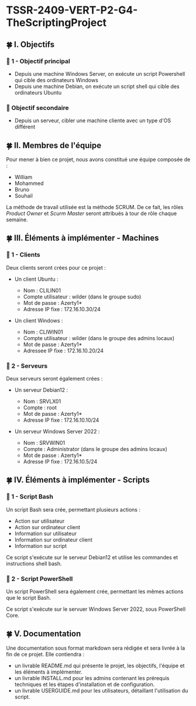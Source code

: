 # TSSR-2409-VERT-P2-G4-TheScriptingProject

## 🍀 I. Objectifs  
### 🔱 1 - Objectif principal  
- Depuis une machine Windows Server, on exécute un script Powershell qui cible des ordinateurs Windows  
- Depuis une machine Debian, on exécute un script shell qui cible des ordinateurs Ubuntu  

### 🔱 Objectif secondaire  
- Depuis un serveur, cibler une machine cliente avec un type d'OS différent  

## 🍀 II. Membres de l'équipe  

Pour mener à bien ce projet, nous avons constitué une équipe composée de :  
- William  
- Mohammed  
- Bruno  
- Souhail  

La méthode de travail utilisée est la méthode SCRUM. De ce fait, les rôles _Product Owner_ et _Scurm Master_ seront attribués à tour de rôle chaque semaine.  

## 🍀 III. Éléments à implémenter - Machines  

### 🔱 1 - Clients  

Deux clients seront crées pour ce projet :  

- Un client Ubuntu :  
  - Nom : CLILIN01  
  - Compte utilisateur : wilder (dans le groupe sudo)  
  - Mot de passe : Azerty1*  
  - Adresse IP fixe : 172.16.10.30/24  

- Un client Windows :  
  - Nom : CLIWIN01  
  - Compte utilisateur : wilder (dans le groupe des admins locaux)  
  - Mot de passe : Azerty1*  
  - Adressee IP fixe : 172.16.10.20/24  

### 🔱 2 - Serveurs  

Deux serveurs seront également crées : 

- Un serveur Debian12 :  
  - Nom : SRVLX01  
  - Compte : root  
  - Mot de passe : Azerty1*  
  - Adresse IP fixe : 172.16.10.10/24
 
- Un serveur Windows Server 2022 :
  - Nom : SRVWIN01
  - Compte : Administrator (dans le groupe des admins locaux)
  - Mot de passe : Azerty1*
  - Adresse IP fixe : 172.16.10.5/24
 
## 🍀 IV. Éléments à implémenter - Scripts  

### 🔱 1 - Script Bash  

Un script Bash sera crée, permettant plusieurs actions :  

- Action sur utilisateur
- Action sur ordinateur client
- Information sur utilisateur
- Information sur ordinateur client
- Information sur script

Ce script s'exécute sur le serveur Debian12 et utilise les commandes et instructions shell bash.

 ### 🔱 2 - Script PowerShell

Un script PowerShell sera également crée, permettant les mêmes actions que le script Bash.

Ce script s'exécute sur le servuer Windows Server 2022, sous PowerShell Core.  

## 🍀 V. Documentation  

Une documentation sous format markdown sera rédigée et sera livrée à la fin de ce projet. Elle contiendra :  

- un livrable README.md qui présente le projet, les objectifs, l'équipe et les éléments à implémenter.  
- un livrable INSTALL.md pour les admins contenant les prérequis techniques et les étapes d'installation et de configuration.  
- un livrable USERGUIDE.md pour les utilisateurs, détaillant l'utilisation du script.  
